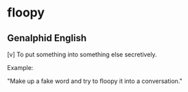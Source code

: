 # floopy
## Genalphid English

[v] To put something into something else secretively.

Example:

"Make up a fake word and try to floopy it into a conversation."